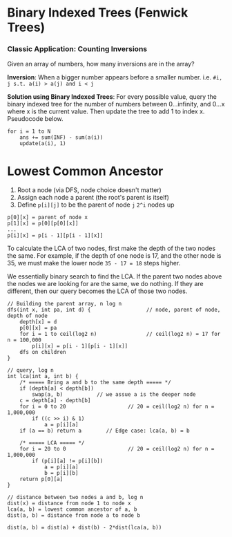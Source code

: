 # Binary Indexed Trees (Fenwick Trees)

### Classic Application: Counting Inversions

Given an array of numbers, how many inversions are in the array?

**Inversion**: When a bigger number appears before a smaller number. i.e.
```#i, j s.t. a(i) > a(j) and i < j```

**Solution using Binary Indexed Trees**: For every possible value, query the binary indexed
tree for the number of numbers between 0...infinity, and 0...x where x is the current
value. Then update the tree to add 1 to index x. Pseudocode below.

```
for i = 1 to N
    ans += sum(INF) - sum(a(i))
    update(a(i), 1)
```


# Lowest Common Ancestor

1. Root a node (via DFS, node choice doesn't matter)
2. Assign each node a parent (the root's parent is itself)
3. Define `p[i][j]` to be the parent of node `j` `2^i` nodes up
```
p[0][x] = parent of node x
p[1][x] = p[0][p[0][x]]
...
p[i][x] = p[i - 1][p[i - 1][x]]
```

To calculate the LCA of two nodes, first make the depth of the two nodes the same.
For example, if the depth of one node is 17, and the other node is 35, we must make
the lower node `35 - 17 = 18` steps higher.

We essentially binary search to find the LCA. If the parent two nodes above
the nodes we are looking for are the same, we do nothing. If they are different, then
our query becomes the LCA of those two nodes.

```
// Building the parent array, n log n
dfs(int x, int pa, int d) {                  // node, parent of node, depth of node
    depth[x] = d
    p[0][x] = pa
    for i = 1 to ceil(log2 n)                // ceil(log2 n) = 17 for n = 100,000
        p[i][x] = p[i - 1][p[i - 1][x]]
    dfs on children
}

// query, log n
int lca(int a, int b) {
    /* ===== Bring a and b to the same depth ===== */
    if (depth[a] < depth[b])
        swap(a, b)           // we assue a is the deeper node
    c = depth[a] - depth[b]
    for i = 0 to 20                    // 20 = ceil(log2 n) for n = 1,000,000
        if ((c >> i) & 1)
            a = p[i][a]
    if (a == b) return a        // Edge case: lca(a, b) = b
    
    /* ===== LCA ===== */
    for i = 20 to 0                    // 20 = ceil(log2 n) for n = 1,000,000
        if (p[i][a] != p[i][b])
            a = p[i][a]
            b = p[i][b]
    return p[0][a]
}

// distance between two nodes a and b, log n
dist(x) = distance from node 1 to node x
lca(a, b) = lowest common ancestor of a, b
dist(a, b) = distance from node a to node b

dist(a, b) = dist(a) + dist(b) - 2*dist(lca(a, b))
```